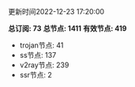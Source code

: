 更新时间2022-12-23 17:20:00

**总订阅: 73**
**总节点: 1411**
**有效节点: 419**
- trojan节点: 41
- ss节点: 137
- v2ray节点: 239
- ssr节点: 2
